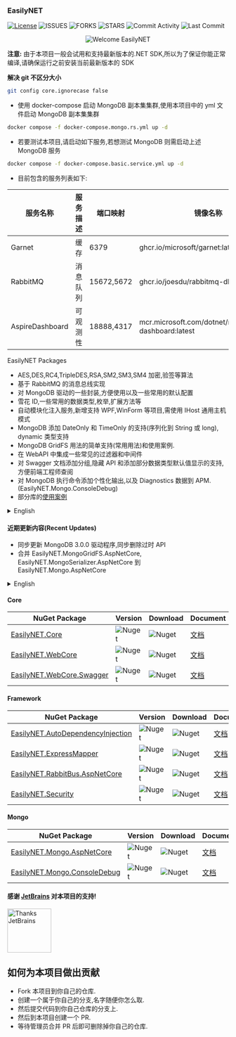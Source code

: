 ### EasilyNET

[![License][1]][2] ![ISSUES][3] ![FORKS][4] ![STARS][5] ![Commit Activity][6] ![Last Commit][7]

<div style="text-align: center;">
    <img alt="Welcome EasilyNET" src="https://repobeats.axiom.co/api/embed/cd2c97db26ee6fe230353beefd5d532448054f0a.svg" />
</div>

**注意:** 由于本项目一般会试用和支持最新版本的.NET SDK,所以为了保证你能正常编译,请确保运行之前安装当前最新版本的 SDK

**解决 git 不区分大小**

```bash
git config core.ignorecase false
```

- 使用 docker-compose 启动 MongoDB 副本集集群,使用本项目中的 yml 文件启动 MongoDB 副本集集群

```bash
docker compose -f docker-compose.mongo.rs.yml up -d
```

- 若要测试本项目,请启动如下服务,若想测试 MongoDB 则需启动上述 MongoDB 服务

```bash
docker compose -f docker-compose.basic.service.yml up -d
```

- 目前包含的服务列表如下:

| 服务名称            | 服务描述 | 端口映射       | 镜像名称                                                     |
|-----------------|------|------------|----------------------------------------------------------|
| Garnet          | 缓存   | 6379       | ghcr.io/microsoft/garnet:latest                          |
| RabbitMQ        | 消息队列 | 15672,5672 | ghcr.io/joesdu/rabbitmq-dlx:latest                       |
| AspireDashboard | 可观测性 | 18888,4317 | mcr.microsoft.com/dotnet/nightly/aspire-dashboard:latest |

EasilyNET Packages

- AES,DES,RC4,TripleDES,RSA,SM2,SM3,SM4 加密,验签等算法
- 基于 RabbitMQ 的消息总线实现
- 对 MongoDB 驱动的一些封装,方便使用以及一些常用的默认配置
- 雪花 ID,一些常用的数据类型,枚举,扩展方法等
- 自动模块化注入服务,新增支持 WPF,WinForm 等项目,需使用 IHost 通用主机模式
- MongoDB 添加 DateOnly 和 TimeOnly 的支持(序列化到 String 或 long), dynamic 类型支持
- MongoDB GridFS 用法的简单支持(常用用法)和使用案例.
- 在 WebAPI 中集成一些常见的过滤器和中间件
- 对 Swagger 文档添加分组,隐藏 API 和添加部分数据类型默认值显示的支持,方便前端工程师查阅
- 对 MongoDB 执行命令添加个性化输出,以及 Diagnostics 数据到 APM.(EasilyNET.Mongo.ConsoleDebug)
- 部分库的[使用案例](./sample/WebApi.Test.Unit/README.md)

<details>
<summary style="font-size: 14px">English</summary>

- AES,DES,RC4,TripleDES,RSA,SM2,SM3,SM4 encryption, signature verification and other algorithms.
- Message bus implementation based on RabbitMQ.
- Some encapsulation of MongoDB driver for easy use and some common default configurations.
- Snowflake ID, some common data types, enumerations, extension methods, etc.
- Automatic modular injection services, adding support for WPF, WinForm and other projects, using IHost common host
  mode.
- Added support for DateOnly and TimeOnly in MongoDB(serialized to String or long), dynamic type support.
- Simple support for MongoDB GridFS usage (common usage) and usage examples.
- Integration of some common filters and middleware in WebAPI.
- Added support for grouping, hiding APIs, and displaying default values for some data types in Swagger documents,
  making it easier for front-end engineers to refer to.
- Added personalized output for executing MongoDB commands, Diagnostics datas to APM (EasilyNET.Mongo.ConsoleDebug).
- [Usage examples](./sample/WebApi.Test.Unit/README.md) of some libraries.

</details>

#### 近期更新内容(Recent Updates)

- 同步更新 MongoDB 3.0.0 驱动程序,同步删除过时 API
- 合并 EasilyNET.MongoGridFS.AspNetCore, EasilyNET.MongoSerializer.AspNetCore 到 EasilyNET.Mongo.AspNetCore

<details>
<summary style="font-size: 14px">English</summary>

- Synchronized update to MongoDB 3.0.0 driver, removed deprecated APIs
- Merged EasilyNET.MongoGridFS.AspNetCore and EasilyNET.MongoSerializer.AspNetCore into EasilyNET.Mongo.AspNetCore

</details>

#### Core

| NuGet Package                   | Version      | Download     | Document                                        |
|---------------------------------|--------------|--------------|-------------------------------------------------|
| [EasilyNET.Core][8]             | ![Nuget][9]  | ![Nuget][10] | [文档](./src/EasilyNET.Core/README.md)            |
| [EasilyNET.WebCore][14]         | ![Nuget][15] | ![Nuget][16] | [文档](./src/EasilyNET.WebCore/README.md)         |
| [EasilyNET.WebCore.Swagger][17] | ![Nuget][18] | ![Nuget][19] | [文档](./src/EasilyNET.WebCore.Swagger/README.md) |

#### Framework

| NuGet Package                           | Version      | Download     | Document                                                |
|-----------------------------------------|--------------|--------------|---------------------------------------------------------|
| [EasilyNET.AutoDependencyInjection][20] | ![Nuget][21] | ![Nuget][22] | [文档](./src/EasilyNET.AutoDependencyInjection/README.md) |
| [EasilyNET.ExpressMapper][23]           | ![Nuget][24] | ![Nuget][25] | [文档](./src/EasilyNET.ExpressMapper/README.md)           |
| [EasilyNET.RabbitBus.AspNetCore][26]    | ![Nuget][27] | ![Nuget][28] | [文档](./src/EasilyNET.RabbitBus.AspNetCore/README.md)    |
| [EasilyNET.Security][29]                | ![Nuget][30] | ![Nuget][31] | [文档](./src/EasilyNET.Security/README.md)                |

#### Mongo

| NuGet Package                      | Version      | Download     | Document                                           |
|------------------------------------|--------------|--------------|----------------------------------------------------|
| [EasilyNET.Mongo.AspNetCore][32]   | ![Nuget][33] | ![Nuget][34] | [文档](./src/EasilyNET.Mongo.AspNetCore/README.md)   |
| [EasilyNET.Mongo.ConsoleDebug][35] | ![Nuget][36] | ![Nuget][37] | [文档](./src/EasilyNET.Mongo.ConsoleDebug/README.md) |

#### 感谢 [JetBrains](https://www.jetbrains.com/shop/eform/opensource) 对本项目的支持!

<img alt="Thanks JetBrains" src="https://www.jetbrains.com/shop/static/images/jetbrains-logo-inv.svg" height="100">

## 如何为本项目做出贡献

- Fork 本项目到你自己的仓库.
- 创建一个属于你自己的分支,名字随便你怎么取.
- 然后提交代码到你自己仓库的分支上.
- 然后到本项目创建一个 PR.
- 等待管理员合并 PR 后即可删除掉你自己的仓库.

<!--文档中的各项链接-->

[1]: https://img.shields.io/badge/License-MIT-brightgreen.svg

[2]: LICENSE

[3]: https://img.shields.io/github/issues/EasilyNET/EasilyNET

[4]: https://img.shields.io/github/forks/EasilyNET/EasilyNET

[5]: https://img.shields.io/github/stars/EasilyNET/EasilyNET

[6]: https://img.shields.io/github/commit-activity/y/EasilyNET/EasilyNET

[7]: https://img.shields.io/github/last-commit/EasilyNET/EasilyNET

[8]: https://www.nuget.org/packages/EasilyNET.Core

[9]: https://img.shields.io/nuget/v/EasilyNET.Core

[10]: https://img.shields.io/nuget/dt/EasilyNET.Core

[14]: https://www.nuget.org/packages/EasilyNET.WebCore

[15]: https://img.shields.io/nuget/v/EasilyNET.WebCore

[16]: https://img.shields.io/nuget/dt/EasilyNET.WebCore

[17]: https://www.nuget.org/packages/EasilyNET.WebCore.Swagger

[18]: https://img.shields.io/nuget/v/EasilyNET.WebCore.Swagger

[19]: https://img.shields.io/nuget/dt/EasilyNET.WebCore.Swagger

[20]: https://www.nuget.org/packages/EasilyNET.AutoDependencyInjection

[21]: https://img.shields.io/nuget/v/EasilyNET.AutoDependencyInjection

[22]: https://img.shields.io/nuget/dt/EasilyNET.AutoDependencyInjection

[23]: https://www.nuget.org/packages/EasilyNET.ExpressMapper

[24]: https://img.shields.io/nuget/v/EasilyNET.ExpressMapper

[25]: https://img.shields.io/nuget/dt/EasilyNET.ExpressMapper

[26]: https://www.nuget.org/packages/EasilyNET.RabbitBus.AspNetCore

[27]: https://img.shields.io/nuget/v/EasilyNET.RabbitBus.AspNetCore

[28]: https://img.shields.io/nuget/dt/EasilyNET.RabbitBus.AspNetCore

[29]: https://www.nuget.org/packages/EasilyNET.Security

[30]: https://img.shields.io/nuget/v/EasilyNET.Security

[31]: https://img.shields.io/nuget/dt/EasilyNET.Security

[32]: https://www.nuget.org/packages/EasilyNET.Mongo.AspNetCore

[33]: https://img.shields.io/nuget/v/EasilyNET.Mongo.AspNetCore

[34]: https://img.shields.io/nuget/dt/EasilyNET.Mongo.AspNetCore

[35]: https://www.nuget.org/packages/EasilyNET.Mongo.ConsoleDebug

[36]: https://img.shields.io/nuget/v/EasilyNET.Mongo.ConsoleDebug

[37]: https://img.shields.io/nuget/dt/EasilyNET.Mongo.ConsoleDebug
